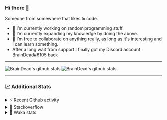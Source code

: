 ### Hi there 👋

Someone from somewhere that likes to code.

- 🔭 I’m currently working on random programming stuff.
- 🌱 I’m currently expanding my knowledge by doing the above.
- 👯 I’m free to collaborate on anything really, as long as it's interesting and I can learn something.
- After a long wait from support I finally got my Discord account BrainDead#6105 back
<hr>


<img alt="BrainDead's github stats" align="left" src="https://github-readme-stats.vercel.app/api?username=albertopoljak&count_private=true&show_icons=true&theme=radical&hide_border=true"/>
<img alt="BrainDead's github stats" align="left" src="https://github-readme-stats.vercel.app/api/top-langs/?username=albertopoljak&layout=compact&theme=radical&hide_border=true&card_width=250"/>
<br clear="left"/>

<hr>

### 📈 Additional Stats

<details>
  <summary>⚡ Recent Github activity</summary>
  <br/>

  <!--START_SECTION:activity-->
1. 🗣 Commented on [#10](https://github.com/albertopoljak/orindance.party/issues/10) in [albertopoljak/orindance.party](https://github.com/albertopoljak/orindance.party)
2. ❗️ Opened issue [#81889](https://github.com/odoo/odoo/issues/81889) in [odoo/odoo](https://github.com/odoo/odoo)
3. 🗣 Commented on [#64](https://github.com/HuyaneMatsu/hata/issues/64) in [HuyaneMatsu/hata](https://github.com/HuyaneMatsu/hata)
4. 💪 Opened PR [#64](https://github.com/HuyaneMatsu/hata/pull/64) in [HuyaneMatsu/hata](https://github.com/HuyaneMatsu/hata)
5. 🗣 Commented on [#158](https://github.com/Tortoise-Community/Tortoise-BOT/issues/158) in [Tortoise-Community/Tortoise-BOT](https://github.com/Tortoise-Community/Tortoise-BOT)
  <!--END_SECTION:activity-->
</details>

<details>
  <summary>👀 Stackoverflow</summary>

  [![Omid Nikrah StackOverflow](https://github-readme-stackoverflow.vercel.app/?userID=11311072&theme=dark)](https://stackoverflow.com/users/11311072/braindead)

</details>

<details>
  <summary>🤖 Waka stats</summary>
  <br/>

  <!--START_SECTION:waka-->
![Profile Views](http://img.shields.io/badge/Profile%20Views-3-blue)

![Lines of code](https://img.shields.io/badge/From%20Hello%20World%20I%27ve%20Written-275109%20lines%20of%20code-blue)

**🐱 My Github Data** 

> 🏆 144 Contributions in the Year 2022
 > 
> 📦 149.0 kB Used in Github's Storage 
 > 
> 💼 Opted to Hire
 > 
> 📜 33 Public Repositories 
 > 
> 🔑 10 Private Repositories  
 > 
**I'm an Early 🐤** 

```text
🌞 Morning    209 commits    ██████░░░░░░░░░░░░░░░░░░░   25.9% 
🌆 Daytime    319 commits    ██████████░░░░░░░░░░░░░░░   39.53% 
🌃 Evening    192 commits    ██████░░░░░░░░░░░░░░░░░░░   23.79% 
🌙 Night      87 commits     ██░░░░░░░░░░░░░░░░░░░░░░░   10.78%

```
📅 **I'm Most Productive on Wednesday** 

```text
Monday       127 commits    ████░░░░░░░░░░░░░░░░░░░░░   15.74% 
Tuesday      151 commits    ████░░░░░░░░░░░░░░░░░░░░░   18.71% 
Wednesday    158 commits    █████░░░░░░░░░░░░░░░░░░░░   19.58% 
Thursday     134 commits    ████░░░░░░░░░░░░░░░░░░░░░   16.6% 
Friday       100 commits    ███░░░░░░░░░░░░░░░░░░░░░░   12.39% 
Saturday     61 commits     ██░░░░░░░░░░░░░░░░░░░░░░░   7.56% 
Sunday       76 commits     ██░░░░░░░░░░░░░░░░░░░░░░░   9.42%

```


📊 **This Week I Spent My Time On** 

```text
💬 Programming Languages: 
Python                   11 hrs 48 mins      ██████████████░░░░░░░░░░░   55.56% 
JavaScript               2 hrs 59 mins       ███░░░░░░░░░░░░░░░░░░░░░░   14.11% 
XML                      2 hrs 52 mins       ███░░░░░░░░░░░░░░░░░░░░░░   13.5% 
Markdown                 1 hr 34 mins        █░░░░░░░░░░░░░░░░░░░░░░░░   7.4% 
textmate                 59 mins             █░░░░░░░░░░░░░░░░░░░░░░░░   4.68%

🐱‍💻 Projects: 
odoo_14                  11 hrs 30 mins      █████████████░░░░░░░░░░░░   54.17% 
MC-Fart-Mic              7 hrs 28 mins       ████████░░░░░░░░░░░░░░░░░   35.21% 
odoo_15                  2 hrs 8 mins        ██░░░░░░░░░░░░░░░░░░░░░░░   10.05% 
glovia_custom_addons     3 mins              ░░░░░░░░░░░░░░░░░░░░░░░░░   0.31% 
studioplus_hr            2 mins              ░░░░░░░░░░░░░░░░░░░░░░░░░   0.16%

💻 Operating System: 
Linux                    21 hrs 14 mins      █████████████████████████   100.0%

```

**I Mostly Code in Python** 

```text
Python                   32 repos            ████████████████████░░░░░   80.0% 
Java                     4 repos             ██░░░░░░░░░░░░░░░░░░░░░░░   10.0% 
TypeScript               1 repo              ░░░░░░░░░░░░░░░░░░░░░░░░░   2.5% 
JavaScript               1 repo              ░░░░░░░░░░░░░░░░░░░░░░░░░   2.5% 
HTML                     1 repo              ░░░░░░░░░░░░░░░░░░░░░░░░░   2.5%

```



 Last Updated on 13/02/2022
<!--END_SECTION:waka-->
</details>
